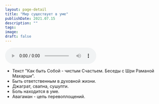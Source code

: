 ```yaml
---
layout: page-detail
title: "Мир существует в уме"
publishDate: 2021.07.15
description: ""
tags:
image:
draft: false
---
```


<audio title="2021.07.15 - Мир существует в уме.mp3" src="https://filer-api.advayta.org/v1.0/public/files/74354" controls=""></audio>

* Текст "Как быть Собой - чистым Счастьем. Беседы с Шри Раманой Махарши".
* Быть ответственным в духовной жизни.
* Джаграт, свапна, сушупти.
* Боль находится в уме.
* Авагаман - цепь перевоплощений.

  
